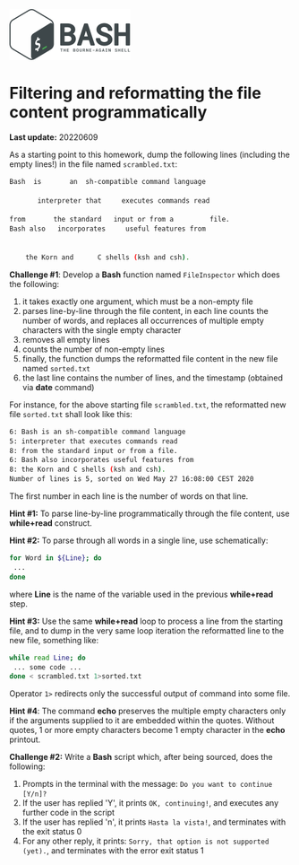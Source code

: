 ![](bash_logo.png)

# Filtering and reformatting the file content programmatically

**Last update:** 20220609

As a starting point to this homework, dump the following lines (including the empty lines!) in the file named ```scrambled.txt```:

```bash
Bash  is       an  sh-compatible command language 

       interpreter that     executes commands read 
        
from       the standard   input or from a         file.
Bash also   incorporates     useful features from 


    the Korn and      C shells (ksh and csh).
```

**Challenge #1**: Develop a **Bash** function named ```FileInspector``` which does the following:

1. it takes exactly one argument, which must be a non-empty file
2. parses line-by-line through the file content, in each line counts the number of words, and replaces all occurrences of multiple empty characters with the single empty character
3. removes all empty lines
4. counts the number of non-empty lines
5. finally, the function dumps the reformatted file content in the new file named ```sorted.txt```
6. the last line contains the number of lines, and the timestamp (obtained via **date** command)

For instance, for the above starting file ```scrambled.txt```, the reformatted new file ```sorted.txt``` shall look like this:

```bash
6: Bash is an sh-compatible command language
5: interpreter that executes commands read
8: from the standard input or from a file.
6: Bash also incorporates useful features from
8: the Korn and C shells (ksh and csh).
Number of lines is 5, sorted on Wed May 27 16:08:00 CEST 2020
```

The first number in each line is the number of words on that line.

**Hint #1:** To parse line-by-line programmatically through the file content, use **while+read** construct.

**Hint #2:** To parse through all words in a single line, use schematically:

```bash
for Word in ${Line}; do
 ... 
done
```

where **Line** is the name of the variable used in the previous **while+read** step.

**Hint #3:** Use the same **while+read** loop to process a line from the starting file, and to dump in the very same loop iteration the reformatted line to the new file, something like:

```bash
while read Line; do
 ... some code ...
done < scrambled.txt 1>sorted.txt 
```

Operator ```1>``` redirects only the successful output of command into some file.



**Hint #4**: The command **echo** preserves the multiple empty characters only if the arguments supplied to it are embedded within the quotes. Without quotes, 1 or more empty characters become 1 empty character in the **echo** printout.



**Challenge #2:** Write a **Bash** script which, after being sourced, does the following:  

1. Prompts in the terminal with the message: ```Do you want to continue [Y/n]?```
2. If the user has replied 'Y', it prints ```OK, continuing!```, and executes any further code in the script
3. If the user has replied 'n', it prints ```Hasta la vista!```, and terminates with the exit status 0
4. For any other reply, it prints: ```Sorry, that option is not supported (yet).```, and terminates with the error exit status 1